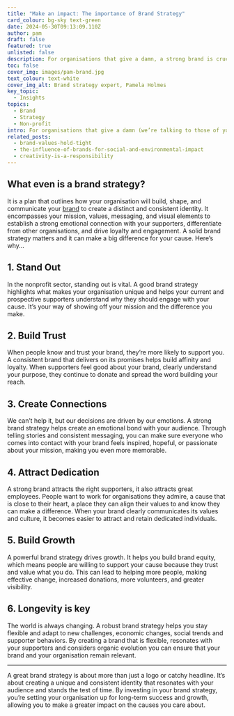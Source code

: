 ```yaml
---
title: "Make an impact: The importance of Brand Strategy"
card_colour: bg-sky text-green
date: 2024-05-30T09:13:09.110Z
author: pam
draft: false
featured: true
unlisted: false
description: For organisations that give a damn, a strong brand is crucial for making an impact. Whether you’re a small non-profit or a well-established organisation, having a clear brand strategy is essential. 
toc: false
cover_img: images/pam-brand.jpg
text_colour: text-white
cover_img_alt: Brand strategy expert, Pamela Holmes
key_topic:
  - Insights
topics:
  - Brand
  - Strategy
  - Non-profit
intro: For organisations that give a damn (we’re talking to those of you who are fighting against injustice, supporting communities and working towards improving and protecting our natural environment), a strong brand is crucial for making an impact. Whether you’re a small non-profit or a well-established organisation, having a clear brand strategy is essential. 
related_posts:
  - brand-values-hold-tight
  - the-influence-of-brands-for-social-and-environmental-impact
  - creativity-is-a-responsibility
---
```


## What even is a brand strategy?

It is a plan that outlines how your organisation will build, shape, and communicate your [brand](/services/brand/) to create a distinct and consistent identity. It encompasses your mission, values, messaging, and visual elements to establish a strong emotional connection with your supporters, differentiate from other organisations, and drive loyalty and engagement. A solid brand strategy matters and it can make a big difference for your cause. Here’s why...

## 1. Stand Out 

In the nonprofit sector, standing out is vital. A good brand strategy highlights what makes your organisation unique and helps your current and prospective supporters understand why they should engage with your cause. It’s your way of showing off your mission and the difference you make.

## 2. Build Trust 

When people know and trust your brand, they’re more likely to support you. A consistent brand that delivers on its promises helps build affinity and loyalty. When supporters feel good about your brand, clearly understand your purpose, they continue to donate and spread the word building your reach.

## 3. Create Connections

We can’t help it, but our decisions are driven by our emotions. A strong brand strategy helps create an emotional bond with your audience. Through telling stories and consistent messaging, you can make sure everyone who comes into contact with your brand feels inspired, hopeful, or passionate about your mission, making you even more memorable.

## 4. Attract Dedication

A strong brand attracts the right supporters, it also attracts great employees. People want to work for organisations they admire, a cause that is close to their heart, a place they can align their values to and know they can make a difference. When your brand clearly communicates its values and culture, it becomes easier to attract and retain dedicated individuals.

## 5. Build Growth

A powerful brand strategy drives growth. It helps you build brand equity, which means people are willing to support your cause because they trust and value what you do. This can lead to helping more people, making effective change, increased donations, more volunteers, and greater visibility.

## 6. Longevity is key

The world is always changing. A robust brand strategy helps you stay flexible and adapt to new challenges, economic changes, social trends and supporter behaviors. By creating a brand that is flexible, resonates with your supporters and considers organic evolution you can ensure that your brand and your organisation remain relevant.

---

A great brand strategy is about more than just a logo or catchy headline. It’s about creating a unique and consistent identity that resonates with your audience and stands the test of time. By investing in your brand strategy, you’re setting your organisation up for long-term success and growth, allowing you to make a greater impact on the causes you care about.
